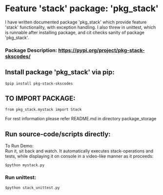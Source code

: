 # Feature 'stack' package: 'pkg_stack' #
I have written documented package 'pkg_stack' which provide feature 'stack' functionality, with exception handling. I also threw in unittest, which is runnable after installing package, and cit checks sanity of package 'pkg_stack'.      

###  Package Description: https://pypi.org/project/pkg-stack-skscodes/  ###

## Install package 'pkg_stack' via pip: ##         
```
$pip install pkg-stack-skscodes
```     
     
## TO IMPORT PACKAGE:          ##
```
from pkg_stack.mystack import Stack
```       
For rest information please refer README.md in directory package_storage      
     
     
## Run source-code/scripts directly:     ##
To Run Demo:            
Run it, sit back and watch. It automatically executes stack-operations and tests, while displaying it on console in a video-like manner as it proceeds:         
```
$python mystack.py
```           
      
### Run unittest:         ##  
```
$python stack_unittest.py
```
   


